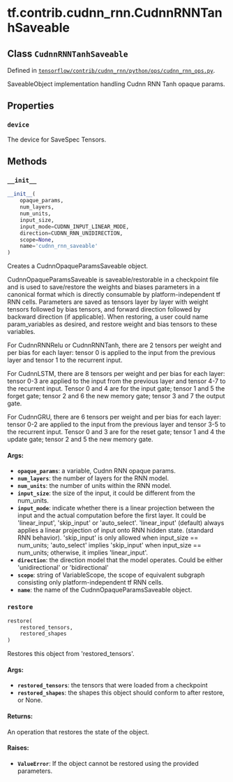<div itemscope itemtype="http://developers.google.com/ReferenceObject">
<meta itemprop="name" content="tf.contrib.cudnn_rnn.CudnnRNNTanhSaveable" />
<meta itemprop="property" content="device"/>
<meta itemprop="property" content="__init__"/>
<meta itemprop="property" content="restore"/>
</div>

# tf.contrib.cudnn_rnn.CudnnRNNTanhSaveable

## Class `CudnnRNNTanhSaveable`





Defined in [`tensorflow/contrib/cudnn_rnn/python/ops/cudnn_rnn_ops.py`](https://www.tensorflow.org/code/tensorflow/contrib/cudnn_rnn/python/ops/cudnn_rnn_ops.py).

SaveableObject implementation handling Cudnn RNN Tanh opaque params.

## Properties

<h3 id="device"><code>device</code></h3>

The device for SaveSpec Tensors.



## Methods

<h3 id="__init__"><code>__init__</code></h3>

``` python
__init__(
    opaque_params,
    num_layers,
    num_units,
    input_size,
    input_mode=CUDNN_INPUT_LINEAR_MODE,
    direction=CUDNN_RNN_UNIDIRECTION,
    scope=None,
    name='cudnn_rnn_saveable'
)
```

Creates a CudnnOpaqueParamsSaveable object.

   CudnnOpaqueParamsSaveable is saveable/restorable in a checkpoint file
   and is used to save/restore the weights and biases parameters in a
   canonical format which is directly consumable by platform-independent tf
   RNN cells. Parameters are saved as tensors layer by layer with weight
   tensors followed by bias tensors, and forward direction followed by
   backward direction (if applicable). When restoring, a user could name
   param_variables as desired, and restore weight and bias tensors to these
   variables.

   For CudnnRNNRelu or CudnnRNNTanh, there are 2 tensors per weight and per
   bias for each layer: tensor 0 is applied to the input from the previous
   layer and tensor 1 to the recurrent input.

   For CudnnLSTM, there are 8 tensors per weight and per bias for each
   layer: tensor 0-3 are applied to the input from the previous layer and
   tensor 4-7 to the recurrent input. Tensor 0 and 4 are for the input gate;
   tensor 1 and 5 the forget gate; tensor 2 and 6 the new memory gate;
   tensor 3 and 7 the output gate.

   For CudnnGRU, there are 6 tensors per weight and per bias for each layer:
   tensor 0-2 are applied to the input from the previous layer and
   tensor 3-5 to the recurrent input. Tensor 0 and 3 are for the reset gate;
   tensor 1 and 4 the update gate; tensor 2 and 5 the new memory gate.

#### Args:

* <b>`opaque_params`</b>: a variable, Cudnn RNN opaque params.
* <b>`num_layers`</b>: the number of layers for the RNN model.
* <b>`num_units`</b>: the number of units within the RNN model.
* <b>`input_size`</b>: the size of the input, it could be different from the
      num_units.
* <b>`input_mode`</b>: indicate whether there is a linear projection between the
      input and the actual computation before the first layer. It could be
      'linear_input', 'skip_input' or 'auto_select'.
      'linear_input' (default) always applies a linear projection of input
      onto RNN hidden state. (standard RNN behavior).
      'skip_input' is only allowed when input_size == num_units;
      'auto_select' implies 'skip_input' when input_size == num_units;
      otherwise, it implies 'linear_input'.
* <b>`direction`</b>: the direction model that the model operates. Could be either
      'unidirectional' or 'bidirectional'
* <b>`scope`</b>: string of VariableScope, the scope of equivalent subgraph
      consisting only platform-independent tf RNN cells.
* <b>`name`</b>: the name of the CudnnOpaqueParamsSaveable object.

<h3 id="restore"><code>restore</code></h3>

``` python
restore(
    restored_tensors,
    restored_shapes
)
```

Restores this object from 'restored_tensors'.

#### Args:

* <b>`restored_tensors`</b>: the tensors that were loaded from a checkpoint
* <b>`restored_shapes`</b>: the shapes this object should conform to after
    restore, or None.


#### Returns:

An operation that restores the state of the object.


#### Raises:

* <b>`ValueError`</b>: If the object cannot be restored using the provided
    parameters.



